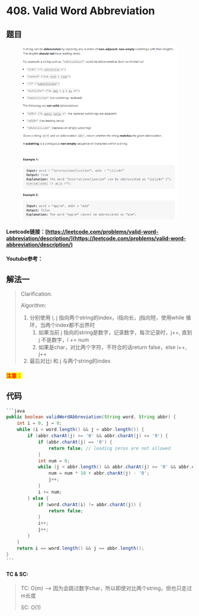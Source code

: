 # 408. Valid Word Abbreviation

## 题目

<figure><img src="../../.gitbook/assets/image (2) (3).png" alt=""><figcaption></figcaption></figure>

#### Leetcode链接：[https://leetcode.com/problems/valid-word-abbreviation/description/](https://leetcode.com/problems/valid-word-abbreviation/description/)

#### Youtube参考：

## 解法一

> Clarification:&#x20;
>
> Algorithm:&#x20;
>
> 1. 分别使用 i, j 指向两个string的index，i指向长，j指向短，使用while 循环，当两个index都不出界时
>    1. 如果当前 j 指向的string是数字，记录数字，每次记录时，j++, 直到 j 不是数字，i += num
>    2. 如果是char，对比两个字符，不符合的话return false，else i++, j++
> 2. 最后对比i 和 j 与两个string的index

#### <mark style="color:red;">注意：</mark>

## 代码

````java
```java
public boolean validWordAbbreviation(String word, String abbr) {
    int i = 0, j = 0;
    while (i < word.length() && j < abbr.length()) {
        if (abbr.charAt(j) >= '0' && abbr.charAt(j) <= '9') {
            if (abbr.charAt(j) == '0') {
                return false; // leading zeros are not allowed
            }
            int num = 0;
            while (j < abbr.length() && abbr.charAt(j) >= '0' && abbr.charAt(j) <= '9') {
                num = num * 10 + abbr.charAt(j) - '0';
                j++;
            }
            i += num;
        } else {
            if (word.charAt(i) != abbr.charAt(j)) {
                return false;
            }
            i++;
            j++;
        }
    }
    return i == word.length() && j == abbr.length();
}
```
````

#### TC & SC:&#x20;

> TC: O(m) --> 因为会跳过数字char，所以即使对比两个string，但也只走过m长度
>
> SC: O(1)

